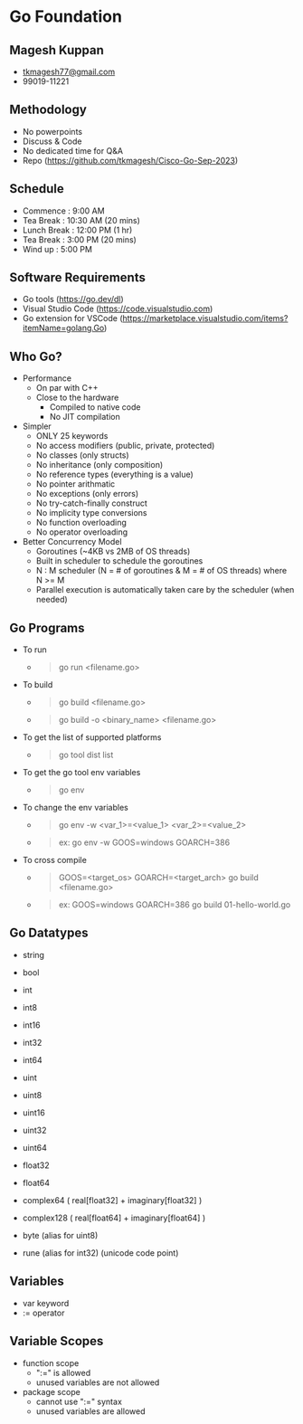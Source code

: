 # Go Foundation #

## Magesh Kuppan ##
- tkmagesh77@gmail.com
- 99019-11221

## Methodology ##
- No powerpoints
- Discuss & Code
- No dedicated time for Q&A
- Repo (https://github.com/tkmagesh/Cisco-Go-Sep-2023)

## Schedule ##
- Commence      : 9:00 AM
- Tea Break     : 10:30 AM (20 mins)
- Lunch Break   : 12:00 PM (1 hr)
- Tea Break     : 3:00 PM (20 mins)
- Wind up       : 5:00 PM

## Software Requirements ##
- Go tools (https://go.dev/dl)
- Visual Studio Code (https://code.visualstudio.com)
- Go extension for VSCode (https://marketplace.visualstudio.com/items?itemName=golang.Go)

## Who Go? ##
- Performance
    - On par with C++
    - Close to the hardware
        - Compiled to native code
        - No JIT compilation
- Simpler
    - ONLY 25 keywords
    - No access modifiers (public, private, protected)
    - No classes (only structs)
    - No inheritance (only composition)
    - No reference types (everything is a value)
    - No pointer arithmatic
    - No exceptions (only errors)
    - No try-catch-finally construct
    - No implicity type conversions
    - No function overloading
    - No operator overloading
- Better Concurrency Model
    - Goroutines (~4KB vs 2MB of OS threads)
    - Built in scheduler to schedule the goroutines
    - N : M scheduler (N = # of goroutines & M = # of OS threads) where N >= M
    - Parallel execution is automatically taken care by the scheduler (when needed)

## Go Programs ##
- To run
    - > go run <filename.go>
- To build
    - > go build <filename.go>
    - > go build -o <binary_name> <filename.go>
- To get the list of supported platforms
    - > go tool dist list
- To get the go tool env variables
    - > go env
- To change the env variables
    - > go env -w <var_1>=<value_1> <var_2>=<value_2>
    - > ex: go env -w GOOS=windows GOARCH=386
- To cross compile
    - > GOOS=<target_os> GOARCH=<target_arch> go build <filename.go>
    - > ex: GOOS=windows GOARCH=386 go build 01-hello-world.go 

## Go Datatypes ##
- string
- bool

- int
- int8
- int16
- int32
- int64

- uint
- uint8
- uint16
- uint32
- uint64

- float32
- float64

- complex64 ( real[float32] + imaginary[float32] )
- complex128 ( real[float64] + imaginary[float64] )

- byte (alias for uint8)
- rune (alias for int32) (unicode code point)

## Variables ##
- var keyword
- := operator

## Variable Scopes ##
- function scope
    - ":=" is allowed
    - unused variables are not allowed
- package scope
    - cannot use ":=" syntax
    - unused variables are allowed